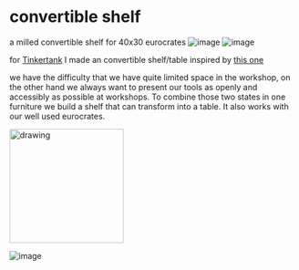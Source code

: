 # convertible shelf
a milled convertible shelf for 40x30 eurocrates
![image](https://github.com/user-attachments/assets/df000110-fbe8-4301-8671-10af97dc0219)
![image](https://github.com/user-attachments/assets/12690f10-6b92-4c64-a0e0-feff867c66ac)

for [Tinkertank](http://www.tinkertank.de "wow!") I made an convertible shelf/table inspired by [this one
](https://expandfurniture.com/products/shelf-table-convertible-bookshelf-to-table)

we have the difficulty that we have quite limited space in the workshop, on the other hand we always want to present our tools as openly and accessibly as possible at workshops. To combine those two states in one furniture we build a shelf that can transform into a table. It also works with our well used eurocrates.

<img src="https://github.com/user-attachments/assets/247d77d6-2281-451a-82a5-8135936aafe6" alt="drawing" width="200"/>

![image](https://github.com/user-attachments/assets/247d77d6-2281-451a-82a5-8135936aafe6)
